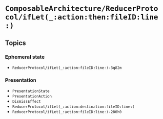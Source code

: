 # ``ComposableArchitecture/ReducerProtocol/ifLet(_:action:then:fileID:line:)``

## Topics

### Ephemeral state

- ``ReducerProtocol/ifLet(_:action:fileID:line:)-3q82m``

### Presentation

- ``PresentationState``
- ``PresentationAction``
- ``DismissEffect``
- ``ReducerProtocol/ifLet(_:action:destination:fileID:line:)``
- ``ReducerProtocol/ifLet(_:action:fileID:line:)-280h0``
